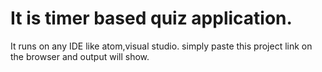 # It is timer based quiz application.
It runs on any IDE like atom,visual studio.
simply paste this project link on the browser and output will show.
